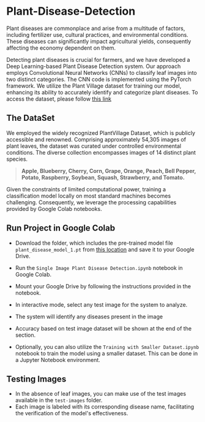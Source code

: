 # Plant-Disease-Detection

Plant diseases are commonplace and arise from a multitude of factors, including fertilizer use, cultural practices, and environmental conditions. These diseases can significantly impact agricultural yields, consequently affecting the economy dependent on them.

Detecting plant diseases is crucial for farmers, and we have developed a Deep Learning-based Plant Disease Detection system. Our approach employs Convolutional Neural Networks (CNNs) to classify leaf images into two distinct categories. The CNN code is implemented using the PyTorch framework. We utilize the Plant Village dataset for training our model, enhancing its ability to accurately identify and categorize plant diseases. To access the dataset, please follow [this link](https://data.mendeley.com/datasets/tywbtsjrjv/1)

## The DataSet
We employed the widely recognized PlantVillage Dataset, which is publicly accessible and renowned. Comprising approximately 54,305 images of plant leaves, the dataset was curated under controlled environmental conditions. The diverse collection encompasses images of 14 distinct plant species.
> **Apple, Blueberry, Cherry, Corn, Grape, Orange, Peach, Bell Pepper, Potato, Raspberry, Soybean, Squash, Strawberry, and Tomato.**

Given the constraints of limited computational power, training a classification model locally on most standard machines becomes challenging. Consequently, we leverage the processing capabilities provided by Google Colab notebooks.


## Run Project in Google Colab

* Download the folder, which includes the pre-trained model file `plant_disease_model_1.pt` from [this location](https://drive.google.com/drive/folders/1qa2k-VcZ5_XHzlPhqH270QbutDIEMA_o?usp=sharing) and save it to your Google Drive.

* Run the `Single Image Plant Disease Detection.ipynb` notebook in Google Colab.

* Mount your Google Drive by following the instructions provided in the notebook.

* In interactive mode, select any test image for the system to analyze.

* The system will identify any diseases present in the image
* Accuracy based on test image dataset will be shown at the end of the section.

* Optionally, you can also utilize the `Training with Smaller Dataset.ipynb` notebook to train the model using a smaller dataset. This can be done in a Jupyter Notebook environment.

## Testing Images

* In the absence of leaf images, you can make use of the test images available in the `test-images` folder. 
* Each image is labeled with its corresponding disease name, facilitating the verification of the model's effectiveness.
